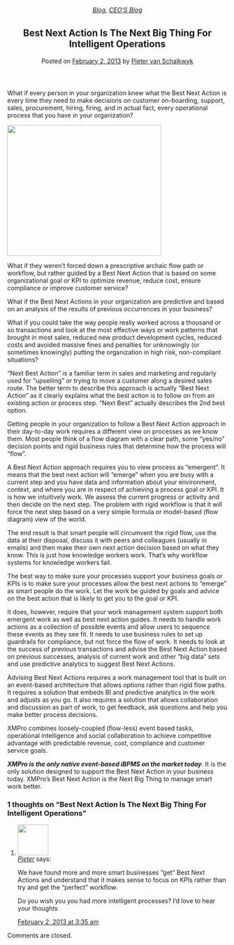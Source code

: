 
<article class="post-1935 post type-post status-publish format-standard has-post-thumbnail hentry category-blog category-pieter-blog tag-big-data tag-bpm tag-operational-intelligence tag-predictive-analytics" id="post-1935">
<div class="article-inner">
<header class="entry-header">
<div class="entry-header-text entry-header-text-top text-center">
<h6 class="entry-category is-xsmall"><a href="https://xmpro.com/category/blog/" rel="category tag">Blog</a>, <a href="https://xmpro.com/category/blog/pieter-blog/" rel="category tag">CEO'S Blog</a></h6><h1 class="entry-title">Best Next Action Is The Next Big Thing For Intelligent Operations</h1><div class="entry-divider is-divider small"></div>
<div class="entry-meta uppercase is-xsmall">
<span class="posted-on">Posted on <a href="https://xmpro.com/best_next_action_blog/" rel="bookmark"><time class="entry-date published" datetime="2013-02-02T02:52:57+00:00">February 2, 2013</time></a></span> <span class="byline">by <span class="meta-author vcard"><a class="url fn n" href="https://xmpro.com/author/pietervs/">Pieter van Schalkwyk</a></span></span> </div>
</div>
</header>
<div class="entry-content single-page">
<p>What if every person in your organization knew what the Best Next Action is every time they need to make decisions on customer on-boarding, support, sales, procurement, hiring, firing, and in actual fact, every operational process that you have in your organization?</p>
<p><img height="299" src="https://xmpro.com/wp-content/uploads/2013/02/bestnextaction.png" width="352"/>
</p>
<p>What if they weren’t forced down a prescriptive archaic flow path or workflow, but rather guided by a Best Next Action that is based on some organizational goal or KPI to optimize revenue, reduce cost, ensure compliance or improve customer service?</p>
<p>What if the Best Next Actions in your organization are predictive and based on an analysis of the results of previous occurrences in your business?</p>
<p>What if you could take the way people really worked across a thousand or so transactions and look at the most effective ways or work patterns that brought in most sales, reduced new product development cycles, reduced costs and avoided massive fines and penalties for unknowingly (or sometimes knowingly) putting the organization in high risk, non-compliant situations?</p>
<p>“Next Best Action” is a familiar term in sales and marketing and regularly used for “upselling” or trying to move a customer along a desired sales route. The better term to describe this approach is actually “Best Next Action” as it clearly explains what the best action is to follow on from an existing action or process step. “Next Best” actually describes the 2nd best option.</p>
<p>Getting people in your organization to follow a Best Next Action approach in their day-to-day work requires a different view on processes as we know them. Most people think of a flow diagram with a clear path, some “yes/no” decision points and rigid business rules that determine how the process will “flow”.</p>
<p>A Best Next Action approach requires you to view process as “emergent”. It means that the best next action will “emerge” when you are busy with a current step and you have data and information about your environment, context, and where you are in respect of achieving a process goal or KPI. It is how we intuitively work. We assess the current progress or activity and then decide on the next step. The problem with rigid workflow is that it will force the next step based on a very simple formula or model-based (flow diagram) view of the world.</p>
<p>The end result is that smart people will circumvent the rigid flow, use the data at their disposal, discuss it with peers and colleagues (usually in emails) and then make their own next action decision based on what they know. This is just how knowledge workers work. That’s why workflow systems for knowledge workers fail.</p>
<p>The best way to make sure your processes support your business goals or KPIs is to make sure your processes allow the best next actions to “emerge” as smart people do the work. Let the work be guided by goals and advice on the best action that is likely to get you to the goal or KPI.</p>
<p>It does, however, require that your work management system support both emergent work as well as best next action guides. It needs to handle work actions as a collection of possible events and allow users to sequence these events as they see fit. It needs to use business rules to set up guardrails for compliance, but not force the flow of work. It needs to look at the success of previous transactions and advise the Best Next Action based on previous successes, analysis of current work and other “big data” sets and use predictive analytics to suggest Best Next Actions.</p>
<p>Advising Best Next Actions requires a work management tool that is built on an event-based architecture that allows options rather than rigid flow paths. It requires a solution that embeds BI and predictive analytics in the work and adjusts as you go. It also requires a solution that allows collaboration and discussion as part of work, to get feedback, ask questions and help you make better process decisions.</p>
<p>XMPro combines loosely-coupled (flow-less) event based tasks, operational intelligence and social collaboration to achieve competitive advantage with predictable revenue, cost, compliance and customer service goals.</p>
<p><em><strong>XMPro is the only native event-based iBPMS on the market today</strong></em>. It is the only solution designed to support the Best Next Action in your business today. XMPro’s Best Next Action is the Next Big Thing to manage smart work better.</p>
<div class="blog-share text-center"><div class="is-divider medium"></div><div class="social-icons share-icons share-row relative"><a aria-label="Share on WhatsApp" class="icon button circle is-outline tooltip whatsapp show-for-medium" data-action="share/whatsapp/share" href="whatsapp://send?text=Best%20Next%20Action%20Is%20The%20Next%20Big%20Thing%20For%20Intelligent%20Operations - https://xmpro.com/best_next_action_blog/" title="Share on WhatsApp"><i class="icon-whatsapp"></i></a><a aria-label="Share on Facebook" class="icon button circle is-outline tooltip facebook" data-label="Facebook" href="https://www.facebook.com/sharer.php?u=https://xmpro.com/best_next_action_blog/" onclick="window.open(this.href,this.title,'width=500,height=500,top=300px,left=300px'); return false;" rel="noopener nofollow" target="_blank" title="Share on Facebook"><i class="icon-facebook"></i></a><a aria-label="Share on Twitter" class="icon button circle is-outline tooltip twitter" href="https://twitter.com/share?url=https://xmpro.com/best_next_action_blog/" onclick="window.open(this.href,this.title,'width=500,height=500,top=300px,left=300px'); return false;" rel="noopener nofollow" target="_blank" title="Share on Twitter"><i class="icon-twitter"></i></a><a aria-label="Email to a Friend" class="icon button circle is-outline tooltip email" href="/cdn-cgi/l/email-protection#625d111700080701165f200711164750522c071a164750522301160b0d0c4750522b11475052360a074750522c071a16475052200b05475052360a0b0c05475052240d104750522b0c16070e0e0b05070c164750522d12071003160b0d0c1144000d061b5f210a070109475052160a0b114750520d17164751234750520a161612114751234750244750241a0f12100d4c010d0f475024000711163d0c071a163d0301160b0d0c3d000e0d05475024" rel="nofollow" title="Email to a Friend"><i class="icon-envelop"></i></a><a aria-label="Pin on Pinterest" class="icon button circle is-outline tooltip pinterest" href="https://pinterest.com/pin/create/button?url=https://xmpro.com/best_next_action_blog/&amp;media=https://xmpro.com/wp-content/uploads/2010/05/XMPro-Icon-1024x1024.png&amp;description=Best%20Next%20Action%20Is%20The%20Next%20Big%20Thing%20For%20Intelligent%20Operations" onclick="window.open(this.href,this.title,'width=500,height=500,top=300px,left=300px'); return false;" rel="noopener nofollow" target="_blank" title="Pin on Pinterest"><i class="icon-pinterest"></i></a><a aria-label="Share on LinkedIn" class="icon button circle is-outline tooltip linkedin" href="https://www.linkedin.com/shareArticle?mini=true&amp;url=https://xmpro.com/best_next_action_blog/&amp;title=Best%20Next%20Action%20Is%20The%20Next%20Big%20Thing%20For%20Intelligent%20Operations" onclick="window.open(this.href,this.title,'width=500,height=500,top=300px,left=300px'); return false;" rel="noopener nofollow" target="_blank" title="Share on LinkedIn"><i class="icon-linkedin"></i></a></div></div></div>
<nav class="navigation-post" id="nav-below" role="navigation">
<div class="flex-row next-prev-nav bt bb">
<div class="flex-col flex-grow nav-prev text-left">

</div>

</div>
</nav>
</div>
</article>
<div class="comments-area" id="comments">
<h3 class="comments-title uppercase">
1 thoughts on “<span>Best Next Action Is The Next Big Thing For Intelligent Operations</span>” </h3>
<ol class="comment-list">
<li class="comment even thread-even depth-1" id="li-comment-4">
<article class="comment-inner" id="comment-4">
<div class="flex-row align-top">
<div class="flex-col">
<div class="comment-author mr-half">
<img height="70" src="https://secure.gravatar.com/avatar/9e7144656fd069a9c559abab7352d0fb?s=70&amp;d=mm&amp;r=g" width="70"/>
 </div>
</div>
<div class="flex-col flex-grow">
<cite class="strong fn"><a class="url" href="http://www.diy-leadgenerationsoftware.com" rel="ugc external nofollow">Pieter</a></cite> <span class="says">says:</span>
<div class="comment-content"><p>We have found more and more smart businesses “get” Best Next Actions and understand that it makes sense to focus on KPIs rather than try and get the “perfect” workflow. </p>
<p>Do you wish you you had more intelligent processes? I’d love to hear your thoughts</p>
</div>
<div class="comment-meta commentmetadata uppercase is-xsmall clear">
<a href="https://xmpro.com/best_next_action_blog/#comment-4"><time class="pull-left" datetime="2013-02-02T03:35:00+00:00">
February 2, 2013 at 3:35 am </time></a>
<div class="reply pull-right">
</div>
</div>
</div>
</div>
</article>
</li>
</ol>
<p class="no-comments">Comments are closed.</p>
</div>
